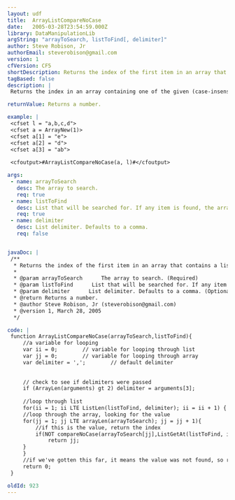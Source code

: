 ```yaml
---
layout: udf
title:  ArrayListCompareNoCase
date:   2005-03-28T23:54:59.000Z
library: DataManipulationLib
argString: "arrayToSearch, listToFind[, delimiter]"
author: Steve Robison, Jr
authorEmail: steverobison@gmail.com
version: 1
cfVersion: CF5
shortDescription: Returns the index of the first item in an array that contains a list element.
tagBased: false
description: |
 Returns the index in an array containing one of the given (case-insensitive) list elements or 0 if none found.

returnValue: Returns a number.

example: |
 <cfset l = "a,b,c,d">
 <cfset a = ArrayNew(1)>
 <cfset a[1] = "e">
 <cfset a[2] = "d">
 <cfset a[3] = "ab">
 
 <cfoutput>#ArrayListCompareNoCase(a, l)#</cfoutput>

args:
 - name: arrayToSearch
   desc: The array to search.
   req: true
 - name: listToFind
   desc: List that will be searched for. If any item is found, the array index is returned.
   req: true
 - name: delimiter
   desc: List delimiter. Defaults to a comma.
   req: false


javaDoc: |
 /**
  * Returns the index of the first item in an array that contains a list element.
  * 
  * @param arrayToSearch      The array to search. (Required)
  * @param listToFind      List that will be searched for. If any item is found, the array index is returned. (Required)
  * @param delimiter      List delimiter. Defaults to a comma. (Optional)
  * @return Returns a number. 
  * @author Steve Robison, Jr (steverobison@gmail.com) 
  * @version 1, March 28, 2005 
  */

code: |
 function ArrayListCompareNoCase(arrayToSearch,listToFind){
     //a variable for looping
     var ii = 0;        // variable for looping through list
     var jj = 0;        // variable for looping through array
     var delimiter = ',';        // default delimiter
     
 
     // check to see if delimiters were passed
     if (ArrayLen(arguments) gt 2) delimiter = arguments[3];
 
     //loop through list
     for(ii = 1; ii LTE ListLen(listToFind, delimiter); ii = ii + 1) {
     //loop through the array, looking for the value
     for(jj = 1; jj LTE arrayLen(arrayToSearch); jj = jj + 1){
         //if this is the value, return the index
         if(NOT compareNoCase(arrayToSearch[jj],ListGetAt(listToFind, ii, delimiter)))
             return jj;
     }
     }
     //if we've gotten this far, it means the value was not found, so return 0
     return 0;
 }

oldId: 923
---
```


